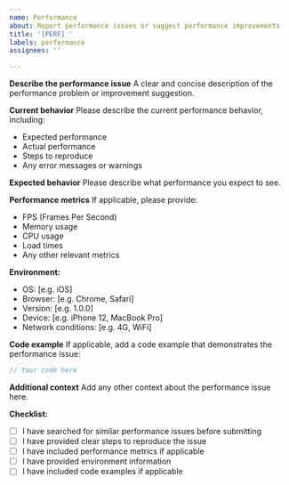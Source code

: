 ```yaml
---
name: Performance
about: Report performance issues or suggest performance improvements
title: '[PERF] '
labels: performance
assignees: ''

---
```


**Describe the performance issue**
A clear and concise description of the performance problem or improvement suggestion.

**Current behavior**
Please describe the current performance behavior, including:
- Expected performance
- Actual performance
- Steps to reproduce
- Any error messages or warnings

**Expected behavior**
Please describe what performance you expect to see.

**Performance metrics**
If applicable, please provide:
- FPS (Frames Per Second)
- Memory usage
- CPU usage
- Load times
- Any other relevant metrics

**Environment:**
- OS: [e.g. iOS]
- Browser: [e.g. Chrome, Safari]
- Version: [e.g. 1.0.0]
- Device: [e.g. iPhone 12, MacBook Pro]
- Network conditions: [e.g. 4G, WiFi]

**Code example**
If applicable, add a code example that demonstrates the performance issue:

```javascript
// Your code here
```

**Additional context**
Add any other context about the performance issue here.

**Checklist:**
- [ ] I have searched for similar performance issues before submitting
- [ ] I have provided clear steps to reproduce the issue
- [ ] I have included performance metrics if applicable
- [ ] I have provided environment information
- [ ] I have included code examples if applicable 
